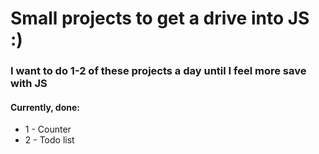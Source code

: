 # Small projects to get a drive into JS :)

### I want to do 1-2 of these projects a day until I feel more save with JS

#### Currently, done:
* 1 - Counter
* 2 - Todo list
